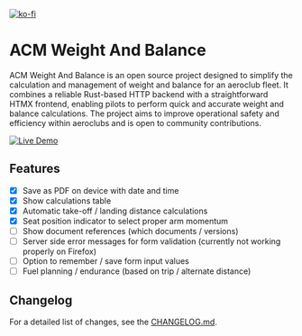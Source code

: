 [![ko-fi](https://ko-fi.com/img/githubbutton_sm.svg)](https://ko-fi.com/E1E2114NN8)

# ACM Weight And Balance

ACM Weight And Balance is an open source project designed to simplify the calculation and management of weight and balance for an aeroclub fleet. It combines a reliable Rust-based HTTP backend with a straightforward HTMX frontend, enabling pilots to perform quick and accurate weight and balance calculations. The project aims to improve operational safety and efficiency within aeroclubs and is open to community contributions.

[![Live Demo](https://img.shields.io/badge/demo-live-brightgreen)](https://acm.vlaar.it/)

## Features

- [x] Save as PDF on device with date and time
- [x] Show calculations table
- [x] Automatic take-off / landing distance calculations
- [x] Seat position indicator to select proper arm momentum
- [ ] Show document references (which documents / versions)
- [ ] Server side error messages for form validation (currently not working properly on Firefox)
- [ ] Option to remember / save form input values
- [ ] Fuel planning / endurance (based on trip / alternate distance) 

## Changelog

For a detailed list of changes, see the [CHANGELOG.md](./CHANGELOG.md).
